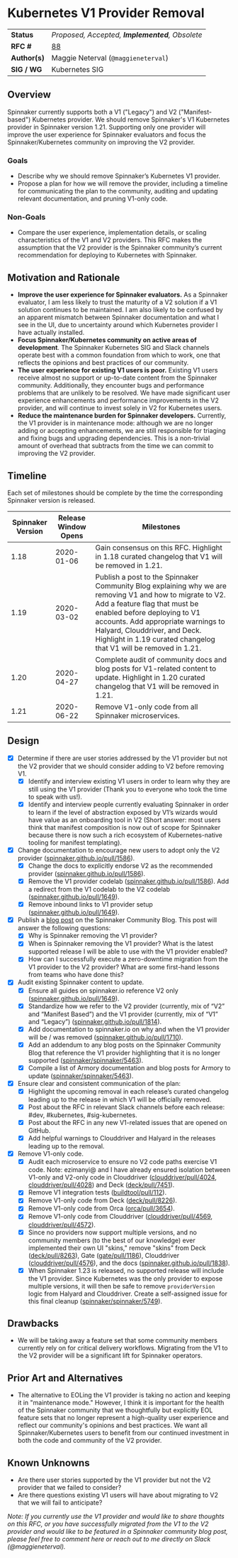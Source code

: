 # Kubernetes V1 Provider Removal

| | |
|-|-|
| **Status**     | _Proposed, Accepted, **Implemented**, Obsolete_ |
| **RFC #**      | [88](https://github.com/spinnaker/governance/pull/88) |
| **Author(s)**  | Maggie Neterval (`@maggieneterval`) |
| **SIG / WG**   | Kubernetes SIG |

## Overview

Spinnaker currently supports both a V1 ("Legacy") and V2 ("Manifest-based") Kubernetes provider.
We should remove Spinnaker's V1 Kubernetes provider in Spinnaker version 1.21.
Supporting only one provider will improve the user experience for Spinnaker evaluators
and focus the Spinnaker/Kubernetes community on improving the V2 provider.

### Goals

- Describe why we should remove Spinnaker’s Kubernetes V1 provider.
- Propose a plan for how we will remove the provider, including a timeline for communicating the plan to the community, auditing and updating relevant documentation, and pruning V1-only code.

### Non-Goals

- Compare the user experience, implementation details, or scaling characteristics of the V1 and V2 providers.
This RFC makes the assumption that the V2 provider is the Spinnaker community’s current recommendation for deploying to Kubernetes with Spinnaker.


## Motivation and Rationale

- **Improve the user experience for Spinnaker evaluators.**
 As a Spinnaker evaluator, I am less likely to trust the maturity of a V2 solution if a V1 solution continues to be maintained.
 I am also likely to be confused by an apparent mismatch between Spinnaker documentation and what I see in the UI, due to uncertainty around which Kubernetes provider I have actually installed.
- **Focus Spinnaker/Kubernetes community on active areas of development**.
The Spinnaker Kubernetes SIG and Slack channels operate best with a common foundation from which to work, one that reflects the opinions and best practices of our community.
- **The user experience for existing V1 users is poor.**
  Existing V1 users receive almost no support or up-to-date content from the Spinnaker community.
  Additionally, they encounter bugs and performance problems that are unlikely to be resolved.
  We have made significant user experience enhancements and performance improvements in the V2 provider, and will continue to invest solely in V2 for Kubernetes users.
- **Reduce the maintenance burden for Spinnaker developers.**
  Currently, the V1 provider is in maintenance mode: although we are no longer adding or accepting enhancements, we are still responsible for triaging and fixing bugs and upgrading dependencies.
  This is a non-trivial amount of overhead that subtracts from the time we can commit to improving the V2 provider.

## Timeline

Each set of milestones should be complete by the time the corresponding Spinnaker version is released.

| Spinnaker Version | Release Window Opens | Milestones |
|-------------------|----------------------|------------|
| 1.18              | 2020-01-06           | Gain consensus on this RFC. Highlight in 1.18 curated changelog that V1 will be removed in 1.21.
| 1.19              | 2020-03-02           | Publish a post to the Spinnaker Community Blog explaining why we are removing V1 and how to migrate to V2. Add a feature flag that must be enabled before deploying to V1 accounts. Add appropriate warnings to Halyard, Clouddriver, and Deck. Highlight in 1.19 curated changelog that V1 will be removed in 1.21.
| 1.20              | 2020-04-27           | Complete audit of community docs and blog posts for V1-related content to update. Highlight in 1.20 curated changelog that V1 will be removed in 1.21.
| 1.21              | 2020-06-22           | Remove V1-only code from all Spinnaker microservices.

## Design

- [x] Determine if there are user stories addressed by the V1 provider but not the V2 provider that we should consider adding to V2 before removing V1.
  - [x] Identify and interview existing V1 users in order to learn why they are still using the V1 provider (Thank you to everyone who took the time to speak with us!).
  - [x] Identify and interview people currently evaluating Spinnaker in order to learn if the level of abstraction exposed by V1’s wizards would have value as an onboarding tool in V2
  (Short answer: most users think that manifest composition is now out of scope for Spinnaker because there is now such a rich ecosystem of Kubernetes-native tooling for manifest templating).

- [x] Change documentation to encourage new users to adopt only the V2 provider ([spinnaker.github.io/pull/1586](https://github.com/spinnaker/spinnaker.github.io/pull/1586)).
  - [x] Change the docs to explicitly endorse V2 as the recommended provider ([spinnaker.github.io/pull/1586](https://github.com/spinnaker/spinnaker.github.io/pull/1586)).
  - [x] Remove the V1 provider codelab ([spinnaker.github.io/pull/1586](https://github.com/spinnaker/spinnaker.github.io/pull/1586)). Add a redirect from the V1 codelab to the V2 codelab ([spinnaker.github.io/pull/1649](https://github.com/spinnaker/spinnaker.github.io/pull/1649)).
  - [x] Remove inbound links to V1 provider setup ([spinnaker.github.io/pull/1649](https://github.com/spinnaker/spinnaker.github.io/pull/1649)).
  
- [x] Publish a [blog post](https://blog.spinnaker.io/farewell-to-the-kubernetes-v1-provider-79d93861c6e4) on the Spinnaker Community Blog. This post will answer the following questions:
  - [x] Why is Spinnaker removing the V1 provider?
  - [x] When is Spinnaker removing the V1 provider? What is the latest supported release I will be able to use with the V1 provider enabled?
  - [x] How can I successfully execute a zero-downtime migration from the V1 provider to the V2 provider? What are some first-hand lessons from teams who have done this?

- [x] Audit existing Spinnaker content to update.
  - [x] Ensure all guides on spinnaker.io reference V2 only ([spinnaker.github.io/pull/1649](https://github.com/spinnaker/spinnaker.github.io/pull/1649)).
  - [x] Standardize how we refer to the V2 provider (currently, mix of “V2” and “Manifest Based”) and the V1 provider (currently, mix of “V1” and “Legacy”) ([spinnaker.github.io/pull/1814](https://github.com/spinnaker/spinnaker.github.io/pull/1814)).
  - [x] Add documentation to spinnaker.io on why and when the V1 provider will be / was removed ([spinnaker.github.io/pull/1710](https://github.com/spinnaker/spinnaker.github.io/pull/1710)).
  - [x] Add an addendum to any blog posts on the Spinnaker Community Blog that reference the V1 provider highlighting that it is no longer supported ([spinnaker/spinnaker/5463](https://github.com/spinnaker/spinnaker/issues/5463)).
  - [x] Compile a list of Armory documentation and blog posts for Armory to update ([spinnaker/spinnaker/5463](https://github.com/spinnaker/spinnaker/issues/5463)).
  
- [x] Ensure clear and consistent communication of the plan:
  - [x] Highlight the upcoming removal in each release’s curated changelog leading up to the release in which V1 will be officially removed.
  - [x] Post about the RFC in relevant Slack channels before each release: #dev, #kubernetes, #sig-kubernetes.
  - [x] Post about the RFC in any new V1-related issues that are opened on GitHub.
  - [x] Add helpful warnings to Clouddriver and Halyard in the releases leading up to the removal.

- [x] Remove V1-only code.
  - [x] Audit each microservice to ensure no V2 code paths exercise V1 code.
    Note: ezimanyi@ and I have already ensured isolation between V1-only and V2-only code in Clouddriver ([clouddriver/pull/4024](https://github.com/spinnaker/clouddriver/pull/4024), [clouddriver/pull/4028](https://github.com/spinnaker/clouddriver/pull/4028)) and Deck ([deck/pull/7451](https://github.com/spinnaker/deck/pull/7451)).
  - [x] Remove V1 integration tests ([buildtool/pull/112](https://github.com/spinnaker/buildtool/pull/112)).
  - [x] Remove V1-only code from Deck ([deck/pull/8226](https://github.com/spinnaker/deck/pull/8226)).
  - [x] Remove V1-only code from Orca ([orca/pull/3654](https://github.com/spinnaker/orca/pull/3654)).
  - [x] Remove V1-only code from Clouddriver ([clouddriver/pull/4569](https://github.com/spinnaker/clouddriver/pull/4569), [clouddriver/pull/4572](https://github.com/spinnaker/clouddriver/pull/4572)).
  - [x] Since no providers now support multiple versions, and no community members (to the best of our knowledge) ever implemented their own UI "skins," remove "skins" from Deck ([deck/pull/8263](https://github.com/spinnaker/deck/pull/8263)), Gate ([gate/pull/1186](https://github.com/spinnaker/gate/pull/1186)), Clouddriver ([clouddriver/pull/4576](https://github.com/spinnaker/clouddriver/pull/4576)), and the docs ([spinnaker.github.io/pull/1838](https://github.com/spinnaker/spinnaker.github.io/pull/1838)).
  - [x] When Spinnaker 1.23 is released, no supported release will include the V1 provider.
    Since Kubernetes was the only provider to expose multiple versions, it will then be safe to remove `providerVersion` logic from Halyard and Clouddriver.
    Create a self-assigned issue for this final cleanup ([spinnaker/spinnaker/5749](https://github.com/spinnaker/spinnaker/issues/5749)).

## Drawbacks

- We will be taking away a feature set that some community members currently rely on for critical delivery workflows.
  Migrating from the V1 to the V2 provider will be a significant lift for Spinnaker operators. 

## Prior Art and Alternatives

- The alternative to EOLing the V1 provider is taking no action and keeping it in "maintenance mode."
However, I think it is important for the health of the Spinnaker community that we thoughtfully but explicitly EOL feature sets that no longer represent
a high-quality user experience and reflect our community's opinions and best practices.
We want all Spinnaker/Kubernetes users to benefit from our continued investment in both the code and community of the V2 provider.

## Known Unknowns

- Are there user stories supported by the V1 provider but not the V2 provider that we failed to consider?
- Are there questions existing V1 users will have about migrating to V2 that we will fail to anticipate?

*Note: If you currently use the V1 provider and would like to share thoughts on this RFC,
or you have successfully migrated from the V1 to the V2 provider and would like to be featured
in a Spinnaker community blog post, please feel free to comment here or reach out
to me directly on Slack (@maggieneterval).*
